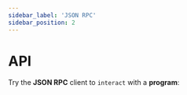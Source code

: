 ```yaml
---
sidebar_label: 'JSON RPC'
sidebar_position: 2
---
```


# API

Try the **JSON RPC** client to `interact` with a **program**:

